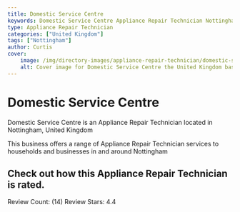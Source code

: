 ```yaml
---
title: Domestic Service Centre
keywords: Domestic Service Centre Appliance Repair Technician Nottingham United Kingdom 
type: Appliance Repair Technician 
categories: ["United Kingdom"]
tags: ["Nottingham"]
author: Curtis
cover:
    image: /img/directory-images/appliance-repair-technician/domestic-service-centre.webp
    alt: Cover image for Domestic Service Centre the United Kingdom based Appliance Repair Technician servicing Nottingham 
---
```


# Domestic Service Centre
Domestic Service Centre is an Appliance Repair Technician located in Nottingham, United Kingdom

This business offers a range of Appliance Repair Technician services to households and businesses in and around Nottingham

## Check out how this Appliance Repair Technician is rated.
Review Count: (14)
Review Stars: 4.4
